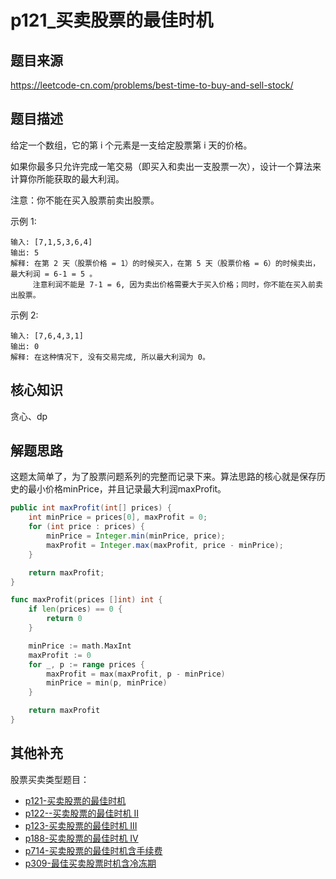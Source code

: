 # p121_买卖股票的最佳时机
## 题目来源
https://leetcode-cn.com/problems/best-time-to-buy-and-sell-stock/

## 题目描述
给定一个数组，它的第 i 个元素是一支给定股票第 i 天的价格。

如果你最多只允许完成一笔交易（即买入和卖出一支股票一次），设计一个算法来计算你所能获取的最大利润。

注意：你不能在买入股票前卖出股票。

示例 1:
```text
输入: [7,1,5,3,6,4]
输出: 5
解释: 在第 2 天（股票价格 = 1）的时候买入，在第 5 天（股票价格 = 6）的时候卖出，最大利润 = 6-1 = 5 。
     注意利润不能是 7-1 = 6, 因为卖出价格需要大于买入价格；同时，你不能在买入前卖出股票。
```
示例 2:
```text
输入: [7,6,4,3,1]
输出: 0
解释: 在这种情况下, 没有交易完成, 所以最大利润为 0。
```


## 核心知识
贪心、dp
## 解题思路

这题太简单了，为了股票问题系列的完整而记录下来。算法思路的核心就是保存历史的最小价格minPrice，并且记录最大利润maxProfit。

```java
public int maxProfit(int[] prices) {
    int minPrice = prices[0], maxProfit = 0;
    for (int price : prices) {
        minPrice = Integer.min(minPrice, price);
        maxProfit = Integer.max(maxProfit, price - minPrice);
    }

    return maxProfit;
}
```


```go
func maxProfit(prices []int) int {
    if len(prices) == 0 {
        return 0
    }

    minPrice := math.MaxInt
    maxProfit := 0
    for _, p := range prices {
        maxProfit = max(maxProfit, p - minPrice)
        minPrice = min(p, minPrice)
    }

    return maxProfit
}

```

## 其他补充

股票买卖类型题目：
- [p121-买卖股票的最佳时机](../problem/p121_买卖股票的最佳时机.md)
- [p122--买卖股票的最佳时机 II](../problem/p122_买卖股票的最佳时机2.md)
- [p123-买卖股票的最佳时机 III](../problem/p123_买卖股票的最佳时机3.md)
- [p188-买卖股票的最佳时机 IV](../problem/p188_买卖股票的最佳时机4.md)
- [p714-买卖股票的最佳时机含手续费](../problem/p714_买卖股票的最佳时机含手续费.md)
- [p309-最佳买卖股票时机含冷冻期](../problem/p309_最佳买卖股票时机含冷冻期.md)